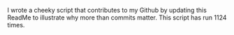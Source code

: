 I wrote a cheeky script that contributes to my Github by updating this ReadMe to illustrate why more than commits matter. This script has run 1124 times.